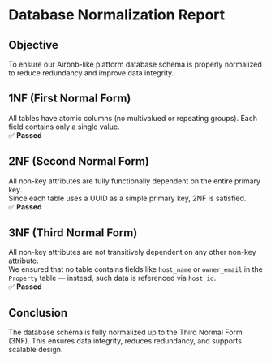 # Database Normalization Report

## Objective

To ensure our Airbnb-like platform database schema is properly normalized to reduce redundancy and improve data integrity.

## 1NF (First Normal Form)

All tables have atomic columns (no multivalued or repeating groups). Each field contains only a single value.  
✅ **Passed**

## 2NF (Second Normal Form)

All non-key attributes are fully functionally dependent on the entire primary key.  
Since each table uses a UUID as a simple primary key, 2NF is satisfied.  
✅ **Passed**

## 3NF (Third Normal Form)

All non-key attributes are not transitively dependent on any other non-key attribute.  
We ensured that no table contains fields like `host_name` or `owner_email` in the `Property` table — instead, such data is referenced via `host_id`.  
✅ **Passed**

## Conclusion

The database schema is fully normalized up to the Third Normal Form (3NF).
This ensures data integrity, reduces redundancy, and supports scalable design.
